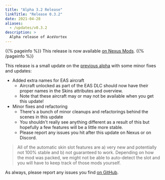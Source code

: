 ```yaml
---
title: "Alpha 3.2 Release"
linkTitle: "Release 0.3.2"
date: 2021-04-28
aliases:
  - /updates/v0.3.2
description: >
  Alpha release of AceVortex
---
```


{{% pageinfo %}}
This release is now available [on Nexus Mods](https://www.nexusmods.com/site/mods/125?tab=files).
{{% /pageinfo %}}

This release is a small update on the [previous alpha](/updates/v0.3.1) with some minor fixes and updates:

- Added extra names for EAS aircraft
  - Aircraft unlocked as part of the EAS DLC should now have their proper names in the Skins attributes and overview.
  - Note that these aircraft may or may not be available when you get this update!
- Minor fixes and refactoring
  - There's a bunch of minor cleanups and refactorings behind the scenes in this update
  - You shouldn't really see anything different as a result of this but hopefully a few features will be a little more stable.
  - Please report any issues you hit after this update on Nexus or on Discord.

> All of the automatic skin slot features are a) very new and potentially not 100% stable and b) not guaranteed to work. Depending on how the mod was packed, we might not be able to auto-detect the slot and you will have to keep track of those mods yourself.

As always, please report any issues you find [on GitHub](https://github.com/agc93/acevortex).